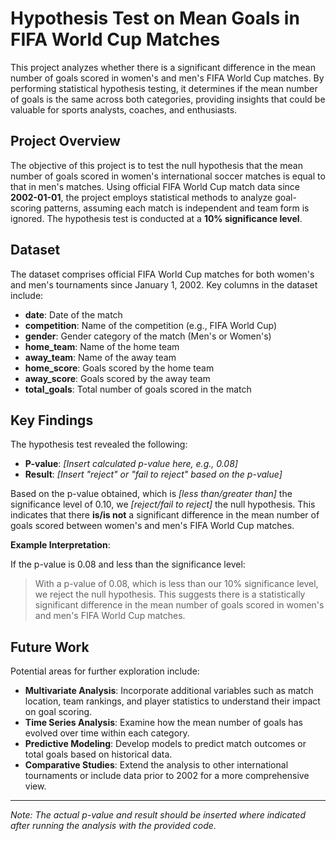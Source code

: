 # Hypothesis Test on Mean Goals in FIFA World Cup Matches

This project analyzes whether there is a significant difference in the mean number of goals scored in women's and men's FIFA World Cup matches. By performing statistical hypothesis testing, it determines if the mean number of goals is the same across both categories, providing insights that could be valuable for sports analysts, coaches, and enthusiasts.

## Project Overview

The objective of this project is to test the null hypothesis that the mean number of goals scored in women's international soccer matches is equal to that in men's matches. Using official FIFA World Cup match data since **2002-01-01**, the project employs statistical methods to analyze goal-scoring patterns, assuming each match is independent and team form is ignored. The hypothesis test is conducted at a **10% significance level**.

## Dataset

The dataset comprises official FIFA World Cup matches for both women's and men's tournaments since January 1, 2002. Key columns in the dataset include:

- **date**: Date of the match
- **competition**: Name of the competition (e.g., FIFA World Cup)
- **gender**: Gender category of the match (Men's or Women's)
- **home_team**: Name of the home team
- **away_team**: Name of the away team
- **home_score**: Goals scored by the home team
- **away_score**: Goals scored by the away team
- **total_goals**: Total number of goals scored in the match

## Key Findings

The hypothesis test revealed the following:

- **P-value**: *[Insert calculated p-value here, e.g., 0.08]*
- **Result**: *[Insert "reject" or "fail to reject" based on the p-value]*

Based on the p-value obtained, which is *[less than/greater than]* the significance level of 0.10, we *[reject/fail to reject]* the null hypothesis. This indicates that there **is/is not** a significant difference in the mean number of goals scored between women's and men's FIFA World Cup matches.

**Example Interpretation**:

If the p-value is 0.08 and less than the significance level:

> With a p-value of 0.08, which is less than our 10% significance level, we reject the null hypothesis. This suggests there is a statistically significant difference in the mean number of goals scored in women's and men's FIFA World Cup matches.

## Future Work

Potential areas for further exploration include:

- **Multivariate Analysis**: Incorporate additional variables such as match location, team rankings, and player statistics to understand their impact on goal scoring.
- **Time Series Analysis**: Examine how the mean number of goals has evolved over time within each category.
- **Predictive Modeling**: Develop models to predict match outcomes or total goals based on historical data.
- **Comparative Studies**: Extend the analysis to other international tournaments or include data prior to 2002 for a more comprehensive view.

---

*Note: The actual p-value and result should be inserted where indicated after running the analysis with the provided code.*
